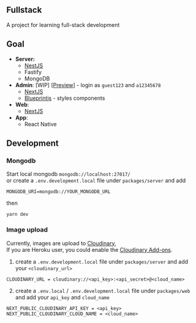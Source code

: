## Fullstack

A project for learning full-stack development

## Goal

- **Server:**
  - [NestJS](https://nestjs.com/)
  - Fastify
  - MongoDB
- **Admin**: [WIP] [[Preview](https://taisiusyut-demo.herokuapp.com/)] - login as `guest123` and `a12345678`
  - [NextJS](https://nextjs.org/)
  - [Blueprintjs](https://blueprintjs.com/docs/) - styles components
- **Web**:
  - [NextJS](https://nextjs.org/)
- **App**:
  - React Native

## Development

### Mongodb

Start local mongodb `mongodb://localhost:27017/` <br />
or create a `.env.development.local` file under `packages/server` and add

```
MONGODB_URI=mongodb://YOUR_MONGODB_URL
```

then

```
yarn dev
```

### Image upload

Currently, images are upload to [Cloudinary](https://cloudinary.com/), <br />
If you are Heroku user, you could enable the [Cloudinary Add-ons](https://elements.heroku.com/addons/cloudinary). <br />

1. create a `.env.development.local` file under `packages/server` and add your `<cloudinary_url>`

```
CLOUDINARY_URL = cloudinary://<api_key>:<api_secret>@<cloud_name>
```

2. create a `.env.local` / `.env.development.local` file under `packages/web` and add your `api_key` and `cloud_name`

```
NEXT_PUBLIC_CLOUDINARY_API_KEY = <api_key>
NEXT_PUBLIC_CLOUDINARY_CLOUD_NAME = <cloud_name>
```
